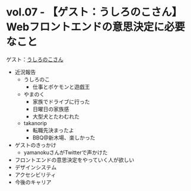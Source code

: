 # vol.07 - 【ゲスト：うしろのこさん】 Webフロントエンドの意思決定に必要なこと 

ゲスト：[うしろのこさん](https://twitter.com/ushiro_noko)

- 近況報告
  - うしろのこ
    - 仕事とポケモンと遊戯王
  - やまのく
    - 家族でドライブに行った
    - 日曜日の家族感
    - 大型犬とたわむれた
  - takanorip
    - 転職先決まったよ
    - BBQ@新木場、楽しかった
- ゲストのきっかけ
  - yamanokuさんがTwitterで声かけた
- フロントエンドの意思決定をやっていく人が欲しい
- デザインシステム
- アクセシビリティ
- 今後のキャリア
